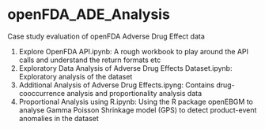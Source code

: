 # openFDA_ADE_Analysis
Case study evaluation of openFDA Adverse Drug Effect data


1. Explore OpenFDA API.ipynb: A rough workbook to play around the API calls and understand the return formats etc
2. Exploratory Data Analysis of Adverse Drug Effects Dataset.ipynb: Exploratory analysis of the dataset
3. Additional Analysis of Adverse Drug Effects.ipyng: Contains drug-cooccurrence analysis and proportionality analysis data 
4. Proportional Analysis using R.ipynb: Using the R package openEBGM to analyse Gamma Poisson Shrinkage model (GPS) to detect product-event anomalies in the dataset
